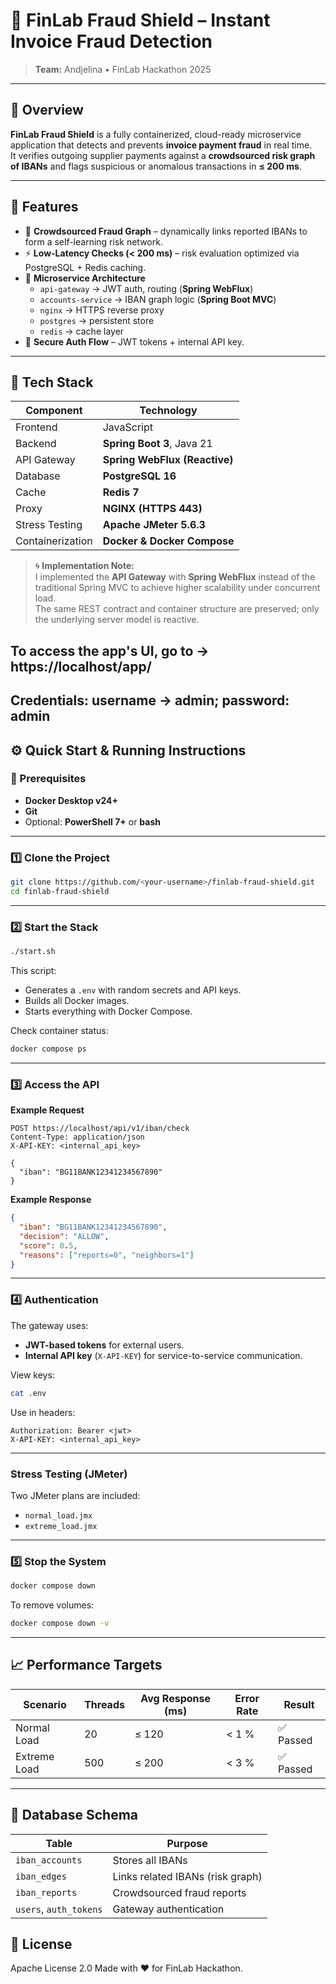 # 🧾 FinLab Fraud Shield – Instant Invoice Fraud Detection

> **Team:** Andjelina • FinLab Hackathon 2025  

---

## 🚀 Overview

**FinLab Fraud Shield** is a fully containerized, cloud-ready microservice application that detects and prevents **invoice payment fraud** in real time.  
It verifies outgoing supplier payments against a **crowdsourced risk graph of IBANs** and flags suspicious or anomalous transactions in **≤ 200 ms**.

---

## 🧩 Features

- 🧠 **Crowdsourced Fraud Graph** – dynamically links reported IBANs to form a self-learning risk network.  
- ⚡ **Low-Latency Checks (< 200 ms)** – risk evaluation optimized via PostgreSQL + Redis caching.  
- 🧱 **Microservice Architecture**
  - `api-gateway` → JWT auth, routing (**Spring WebFlux**)  
  - `accounts-service` → IBAN graph logic (**Spring Boot MVC**)  
  - `nginx` → HTTPS reverse proxy  
  - `postgres` → persistent store  
  - `redis` → cache layer  
- 🔐 **Secure Auth Flow** – JWT tokens + internal API key. 

---

## 🧰 Tech Stack

| Component | Technology |
|------------|-------------|
| Frontend | JavaScript |
| Backend | **Spring Boot 3**, Java 21 |
| API Gateway | **Spring WebFlux (Reactive)** |
| Database | **PostgreSQL 16** |
| Cache | **Redis 7** |
| Proxy | **NGINX (HTTPS 443)** |
| Stress Testing | **Apache JMeter 5.6.3** |
| Containerization | **Docker & Docker Compose** |

> 🌀 **Implementation Note:**  
> I implemented the **API Gateway** with **Spring WebFlux** instead of the traditional Spring MVC to achieve higher scalability under concurrent load.  
> The same REST contract and container structure are preserved; only the underlying server model is reactive.


## To access the app's UI, go to -> https://localhost/app/
## Credentials: username -> admin; password: admin

## ⚙️ Quick Start & Running Instructions

### 🧾 Prerequisites
- **Docker Desktop v24+**
- **Git**
- Optional: **PowerShell 7+** or **bash**

---

### 1️⃣ Clone the Project
```bash
git clone https://github.com/<your-username>/finlab-fraud-shield.git
cd finlab-fraud-shield
```

---

### 2️⃣ Start the Stack
```bash
./start.sh
```
This script:
- Generates a `.env` with random secrets and API keys.  
- Builds all Docker images.  
- Starts everything with Docker Compose.  


Check container status:
```bash
docker compose ps
```

---

### 3️⃣ Access the API

**Example Request**
```http
POST https://localhost/api/v1/iban/check
Content-Type: application/json
X-API-KEY: <internal_api_key>

{
  "iban": "BG11BANK12341234567890"
}
```

**Example Response**
```json
{
  "iban": "BG11BANK12341234567890",
  "decision": "ALLOW",
  "score": 0.5,
  "reasons": ["reports=0", "neighbors=1"]
}
```

---

### 4️⃣ Authentication

The gateway uses:
- **JWT-based tokens** for external users.  
- **Internal API key** (`X-API-KEY`) for service-to-service communication.  

View keys:
```bash
cat .env
```

Use in headers:
```http
Authorization: Bearer <jwt>
X-API-KEY: <internal_api_key>
```

---

###  Stress Testing (JMeter)

Two JMeter plans are included:
- `normal_load.jmx`
- `extreme_load.jmx`

---

### 5️⃣ Stop the System
```bash
docker compose down
```
To remove volumes:
```bash
docker compose down -v
```

---

## 📈 Performance Targets

| Scenario | Threads | Avg Response (ms) | Error Rate | Result |
|-----------|----------|-------------------|-------------|--------|
| Normal Load | 20 | ≤ 120 | < 1 % | ✅ Passed |
| Extreme Load | 500 | ≤ 200 | < 3 % | ✅ Passed |

---

## 🧮 Database Schema

| Table | Purpose |
|--------|----------|
| `iban_accounts` | Stores all IBANs |
| `iban_edges` | Links related IBANs (risk graph) |
| `iban_reports` | Crowdsourced fraud reports |
| `users`, `auth_tokens` | Gateway authentication |



## 🧾 License
Apache License 2.0
Made with ❤️ for FinLab Hackathon.

